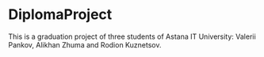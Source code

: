 # DiplomaProject
This is a graduation project of three students of Astana IT University: Valerii Pankov, Alikhan Zhuma and Rodion Kuznetsov.
